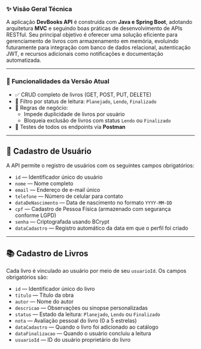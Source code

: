 ### ✨ Visão Geral Técnica

A aplicação **DevBooks API** é construída com **Java e Spring Boot**, adotando arquitetura **MVC** e seguindo boas
práticas de desenvolvimento de APIs RESTful. Seu principal objetivo é oferecer uma solução eficiente para gerenciamento
de livros com armazenamento em memória, evoluindo futuramente para integração com banco de dados relacional,
autenticação JWT, e recursos adicionais como notificações e documentação automatizada.

---

### 🧩 Funcionalidades da Versão Atual

- ✅ CRUD completo de livros (GET, POST, PUT, DELETE)
- 📖 Filtro por status de leitura: `Planejado`, `Lendo`, `Finalizado`
- 🚫 Regras de negócio:
    - Impede duplicidade de livros por usuário
    - Bloqueia exclusão de livros com status `Lendo` ou `Finalizado`
- 🧪 Testes de todos os endpoints via **Postman**

---

## 👤 Cadastro de Usuário

A API permite o registro de usuários com os seguintes campos obrigatórios:

- `id` — Identificador único do usuário
- `nome` — Nome completo
- `email` — Endereço de e-mail único
- `telefone` — Número de celular para contato
- `dataDeNascimento` — Data de nascimento no formato `YYYY-MM-DD`
- `cpf` — Cadastro de Pessoa Física (armazenado com segurança conforme LGPD)
- `senha` — Criptografada usando BCrypt
- `dataCadastro` — Registro automático da data em que o perfil foi criado

---

## 📚 Cadastro de Livros

Cada livro é vinculado ao usuário por meio de seu `usuarioId`. Os campos obrigatórios são:

- `id` — Identificador único do livro
- `titulo` — Título da obra
- `autor` — Nome do autor
- `descricao` — Observações ou sinopse personalizadas
- `status` — Estado da leitura: `Planejado`, `Lendo` ou `Finalizado`
- `nota` — Avaliação pessoal do livro (0 a 5 estrelas)
- `dataCadastro` — Quando o livro foi adicionado ao catálogo
- `dataFinalizacao` — Quando o usuário concluiu a leitura
- `usuarioId` — ID do usuário proprietário do livro